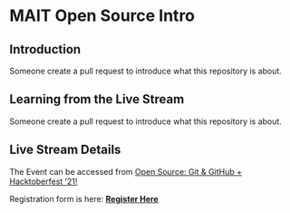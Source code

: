 # MAIT Open Source Intro

## Introduction

Someone create a pull request to introduce what this repository is about.

## Learning from the Live Stream

Someone create a pull request to introduce what this repository is about.

## Live Stream Details

The Event can be accessed from [Open Source: Git & GitHub + Hacktoberfest ’21!](https://events.praveen.science/open-source-mait/)

Registration form is here: [**Register Here**](https://forms.gle/R4SSRwTuR3Xo9sSc6)
